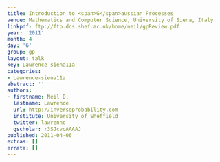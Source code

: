 ```yaml
---
title: Introduction to <span>G</span>aussian Processes
venue: Mathematics and Computer Science, University of Siena, Italy
linkpdf: ftp://ftp.dcs.shef.ac.uk/home/neil/gpReview.pdf
year: '2011'
month: 4
day: '6'
group: gp
layout: talk
key: Lawrence-siena11a
categories:
- Lawrence-siena11a
abstract: ''
authors:
- firstname: Neil D.
  lastname: Lawrence
  url: http://inverseprobability.com
  institute: University of Sheffield
  twitter: lawrennd
  gscholar: r3SJcvoAAAAJ
published: 2011-04-06
extras: []
errata: []
---
```

